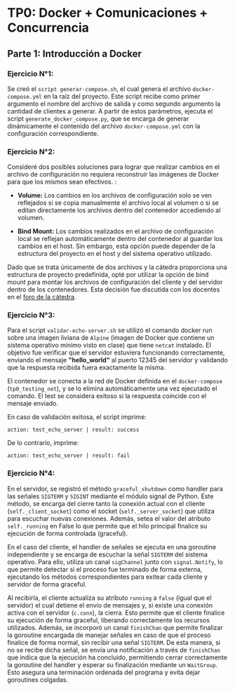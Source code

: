 # TP0: Docker + Comunicaciones + Concurrencia

## Parte 1: Introducción a Docker

### Ejercicio N°1:

Se creó el `script generar-compose.sh`, el cual genera el archivo `docker-compose.yml` en la raíz del proyecto. Este script recibe como primer argumento el nombre del archivo de salida y como segundo argumento la cantidad de clientes a generar. A partir de estos parámetros, ejecuta el script `generate_docker_compose.py`, que se encarga de generar dinámicamente el contenido del archivo `docker-compose.yml` con la configuración correspondiente.

### Ejercicio N°2:
Consideré dos posibles soluciones para lograr que realizar cambios en el archivo de configuración no requiera reconstruír las imágenes de Docker para que los mismos sean efectivos. :

+ **Volume:** Los cambios en los archivos de configuración solo se ven reflejados si se copia manualmente el archivo local al volumen o si se editan directamente los archivos dentro del contenedor accediendo al volumen.

+ **Bind Mount:** Los cambios realizados en el archivo de configuración local se reflejan automáticamente dentro del contenedor al guardar los cambios en el host. Sin embargo, esta opción puede depender de la estructura del proyecto en el host y del sistema operativo utilizado.

Dado que se trata únicamente de dos archivos y la cátedra proporciona una estructura de proyecto predefinida, opté por utilizar la opción de bind mount para montar los archivos de configuración del cliente y del servidor dentro de los contenedores. Esta decisión fue discutida con los docentes en el [foro de la cátedra](https://campusgrado.fi.uba.ar/mod/forum/discuss.php?d=29503).

### Ejercicio N°3:
Para el script `validar-echo-server.sh` se utilizó el comando docker run sobre una imagen liviana de `Alpine` (imagen de Docker que contiene un sistema operativo mínimo visto en clase) que tiene `netcat` instalado. El objetivo fue verificar que el servidor estuviera funcionando correctamente, enviando el mensaje **"hello_world"** al puerto 12345 del servidor y validando que la respuesta recibida fuera exactamente la misma.

El contenedor se conecta a la red de Docker definida en el `docker-compose` (`tp0_testing_net`), y se lo elimina automáticamente una vez ejecutado el comando. El test se considera exitoso si la respuesta coincide con el mensaje enviado.

En caso de validación exitosa, el script imprime:

``action: test_echo_server | result: success``

De lo contrario, imprime:

``action: test_echo_server | result: fail``


### Ejercicio N°4:
En el servidor, se registró el método `graceful_shutdown` como handler para las señales `SIGTERM` y `SIGINT` mediante el módulo signal de Python. Este método, se encarga del cierre tanto la conexión actual con el cliente (`self._client_socket`) como el socket (`self._server_socket`) que utiliza para escuchar nuevas conexiones. Además, setea el valor del atributo `self._running` en False lo que permite que el hilo principal finalice su ejecución de forma controlada (graceful).

En el caso del cliente, el handler de señales se ejecuta en una goroutine independiente y se encarga de escuchar la señal `SIGTERM` del sistema operativo. Para ello, utiliza un canal `sigChannel` junto con `signal.Notify`, lo que permite detectar si el proceso fue terminado de forma externa, ejecutando los métodos correspondientes para exitear cada cliente y servidor de forma graceful. 

Al recibirla, el cliente actualiza su atributo `running` a `false` (igual que el servidor) el cual detiene el envío de mensajes y, si existe una conexión activa con el servidor (`c.conn`), la cierra. Esto permite que el cliente finalice su ejecución de forma graceful, liberando correctamente los recursos utilizados.
Además, se incorporó un canal `finishChan` que permite finalizar la goroutine encargada de manejar señales en caso de que el proceso finalice de forma normal, sin recibir una señal `SIGTERM`. De esta manera, si no se recibe dicha señal, se envía una notificación a través de `finishChan` que indica que la ejecución ha concluido, permitiendo cerrar correctamente la goroutine del handler y esperar su finalización mediante un `WaitGroup`. Esto asegura una terminación ordenada del programa y evita dejar goroutines colgadas.